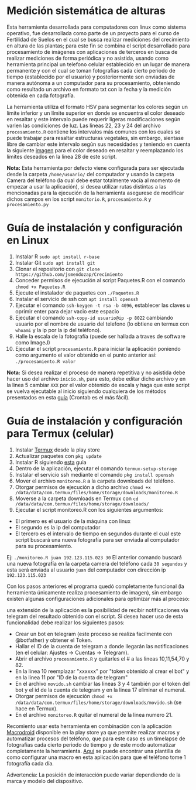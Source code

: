 # Medición sistemática de alturas

Esta herramienta desarrollada para computadores con linux como sistema operativo, fue desarrollada como parte de un proyecto para el curso de Fertilidad de Suelos en el cual se busca realizar mediciones del crecimiento en altura de las plantas; para este fin se combina el script desarrollado para procesamiento de imágenes con aplicaciones de terceros en busca de realizar mediciones de forma periódica y no asistida, usando como herramienta principal un telefono celular establecido en un lugar de manera permanente y con el cual se toman fotografias cada cierto periodo de tiempo (establecido por el usuario) y posteriormente son enviadas de manera autónoma a un computador para su procesamiento, obteniendo como resultado un archivo en formato txt con la fecha y la medición obtenida en cada fotografía.

La herramienta utiliza el formato HSV para segmentar los colores según un límite inferior y un límite superior en donde se encuentra el color deseado en resaltar y este intervalo puede requerir ligeras modificaciones según varien las condiciones de luz. Las lineas 22, 23 y 24 del archivo `procesamiento.R` contiene los intervalos más comunes con los cuales se puede trabajar para resaltar estructuras vegetales, sin embargo, sientase libre de cambiar este intervalo según sus necesidades y teniendo en cuenta la siguiente [imagen](https://github.com/jsmendozap/Crecimiento/blob/main/HSV.png) para el color deseado en resaltar y reemplazando los límites deseados en la linea 28 de este script.

**Nota:** Esta herramienta por defecto viene configurada para ser ejecutada desde la carpeta `/home/usuario/` del computador y usando la carpeta Camera del teléfono (la cual debe estar totalmente vacía al momento de empezar a usar la aplicación), si desea utilizar rutas distintas a las mencionadas para la ejecución de la herramienta asegurese de modificar dichos campos en los script `monitorio.R`, `procesamiento.R` y `procesamiento.py`

# Guía de instalación y configuración en Linux

1. Instalar R `sudo apt install r-base` 
2. Instalar Git `sudo apt install git`
3. Clonar el repositorio  con `git clone https://github.com/jsmendozap/Crecimiento`
4. Conceder permisos de ejecución al script Paquetes.R con el comando `chmod +x Paquetes.R` 
5. Ejecute el instalador de paquetes con `./Paquetes.R`
6. Instalar el servicio de ssh con `apt install openssh` 
7. Ejecutar el comando `ssh-keygen -t rsa -b 4096`, establecer las claves u oprimir enter para dejar vacio este espacio 
8. Ejecutar el comando `ssh-copy-id usuario@ip -p 8022` cambiando usuario por el nombre de usuario del telefono (lo obtiene en termux con `whoami` y la ip por la ip del teléfono).
9. Halle la escala de la fotografía (puede ser hallada a traves de software como ImageJ)
10. Ejecutar el script `procesamiento.R` para iniciar la aplicación poniendo como argumento el valor obtenido en el punto anterior así: `./procesamiento.R valor`

**Nota:** Si desea realizar el proceso de manera repetitiva y no asistida debe hacer uso del archivo `inicio.sh`, para esto, debe editar dicho archivo y en la linea 5 cambiar `XXX` por el valor obtenido de escala y haga que este script se vuelva ejecutable al inicio siguiendo cualquiera de los métodos presentados en esta [guía](https://computernewage.com/2019/03/09/scripting-linux-bash-ejecutar-script-arranque/#metodo-2) (Crontab es el más fácil).

# Guía de instalación y configuración para Termux (celular)

1. Instalar [Termux](https://play.google.com/store/apps/details?id=com.termux&hl=es_CO&gl=US) desde la play store
2. Actualizar paquetes con `pkg update`
3. Instalar R siguiendo [esta](https://conr.ca/post/installing-r-on-android-via-termux/) guia
4. Dentro de la aplicación, ejecutar el comando `termux-setup-storage` 
5. Instalar el servicio ssh mediante el comando `pkg install openssh` 
6. Mover el archivo `monitoreo.R` a la carpeta downloads del teléfono.
7. Otorgar permisos de ejecución a dicho archivo `chmod +x /data/data/com.termux/files/home/storage/downloads/monitoreo.R` 
8. Moverse a la carpeta downloads en Termux con `cd /data/data/com.termux/files/home/storage/downloads/` 
9. Ejecutar el script monitoreo.R con los siguientes argumentos: 
- El primero es el usuario de la máquina con linux
- El segundo es la ip del computador
- El tercero es el intervalo de tiempo en segundos durante el cual este script buscará una nueva fotografía para ser enviada al computador para su procesamiento.

Ej: `./monitoreo.R juan 192.123.115.023 30` El anterior comando buscará una nueva fotografía en la carpeta camera del teléfono cada `30 segundos` y esta será enviada al usuario `juan` del computador con dirección ip `192.123.115.023` 

Con los pasos anteriores el programa quedó completamente funcional (la herramienta únicamente realiza procesamiento de imagen), sin embargo existen algunas configuraciones adicionales para optimizar más al proceso: 

una extensión de la aplicación es la posibilidad de recibir notificaciones via telegram del resultado obtenido con el script. Si desea hacer uso de esta funcionalidad debe realizar los siguientes pasos:

* Crear un bot en telegram (este proceso se realiza facilmente con @botfather) y obtener el Token.
* Hallar el ID de la cuenta de telegram a donde llegarán las notificaciones (en el celular: Ajustes -> Cuentas -> Telegram).
* Abrir el archivo `procesamiento.R` y quitarles el # a las lineas 10,11,54,70 y 82.
* En la linea 10 reemplazar "xxxxxx" por "token obtenido al crear el bot" y en la linea 11 por "ID de la cuenta de telegram"
* En el archivo `movido.sh` cambiar las lineas 3 y 4 también por el token del bot y el id de la cuenta de telegram y en la linea 17 eliminar el numeral.
* Otorgar permisos de ejecución `chmod +x /data/data/com.termux/files/home/storage/downloads/movido.sh` (se hace en Termux).
* En el archivo `monitoreo.R` quitar el numeral de la linea numero 21.

Recomiento usar esta herramienta en combinación con la aplicación [Macrodroid](https://play.google.com/store/apps/details?id=com.arlosoft.macrodroid&hl=es_CO&gl=US) disponible en la play store ya que permite realizar macros y automatizar procesos del teléfono, que para este caso es un timelapse de fotografias cada cierto periodo de tiempo y de este modo automatizar completamente la herramienta. [Aquí](https://github.com/jsmendozap/Crecimiento/blob/main/Timelapse_2.png) se puede encontrar una plantilla de como configurar una macro en esta aplicación para que el teléfono tome 1 fotografía cada día. 

Advertencia: La posición de interacción puede variar dependiendo de la marca y modelo del dispositivo.

